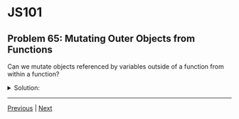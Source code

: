 # JS101
## Problem 65: Mutating Outer Objects from Functions

Can we mutate objects referenced by variables outside of a function from within a function?

<details>
<summary>Solution:</summary>

Yes we can, either directly through accessing the variable, or by passing the object as an argument to the function.

**Direct access to outer variable:**

```js
let user = { name: 'Alice', age: 30 };

function updateAge() {
  user.age = 31;  // Mutates the object referenced by outer 'user'
}

updateAge();
console.log(user);  // { name: 'Alice', age: 31 }
```

**Passing as an argument:**

```js
let user = { name: 'Alice', age: 30 };

function updateAge(person) {
  person.age = 31;  // Mutates the object (same object as 'user')
}

updateAge(user);
console.log(user);  // { name: 'Alice', age: 31 }
```

**Important distinction - Mutation vs Reassignment:**

```js
let arr = [1, 2, 3];

function mutateArray(array) {
  array.push(4);  // Mutation - affects outer array
}

function reassignArray(array) {
  array = [5, 6, 7];  // Reassignment - only affects local parameter
}

mutateArray(arr);
console.log(arr);  // [1, 2, 3, 4] - mutated

reassignArray(arr);
console.log(arr);  // [1, 2, 3, 4] - unchanged (reassignment was local)
```

Objects are passed by reference, so mutations inside a function affect the original object, but reassignment only changes what the local parameter points to.

</details>

---

[Previous](64.md) | [Next](66.md)

